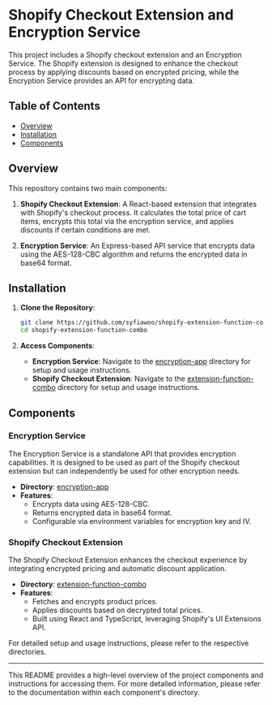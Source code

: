 # Shopify Checkout Extension and Encryption Service

This project includes a Shopify checkout extension and an Encryption Service. The Shopify extension is designed to enhance the checkout process by applying discounts based on encrypted pricing, while the Encryption Service provides an API for encrypting data.
## Table of Contents

- [Overview](#overview)
- [Installation](#installation)
- [Components](#components)

## Overview

This repository contains two main components:

1. **Shopify Checkout Extension**: A React-based extension that integrates with Shopify's checkout process. It calculates the total price of cart items, encrypts this total via the encryption service, and applies discounts if certain conditions are met.

2. **Encryption Service**: An Express-based API service that encrypts data using the AES-128-CBC algorithm and returns the encrypted data in base64 format.

## Installation

1. **Clone the Repository**:
    ```sh
    git clone https://github.com/syfiawoo/shopify-extension-function-combo.git
    cd shopify-extension-function-combo
    ```

2. **Access Components**:
    - **Encryption Service**: Navigate to the [encryption-app](encryption-app) directory for setup and usage instructions.
    - **Shopify Checkout Extension**: Navigate to the [extension-function-combo](extension-function-combo) directory for setup and usage instructions.

## Components

### Encryption Service

The Encryption Service is a standalone API that provides encryption capabilities. It is designed to be used as part of the Shopify checkout extension but can independently be used for other encryption needs.

- **Directory**: [encryption-app](encryption-app)
- **Features**:
  - Encrypts data using AES-128-CBC.
  - Returns encrypted data in base64 format.
  - Configurable via environment variables for encryption key and IV.

### Shopify Checkout Extension

The Shopify Checkout Extension enhances the checkout experience by integrating encrypted pricing and automatic discount application.

- **Directory**: [extension-function-combo](extension-function-combo)
- **Features**:
  - Fetches and encrypts product prices.
  - Applies discounts based on decrypted total prices.
  - Built using React and TypeScript, leveraging Shopify's UI Extensions API.

For detailed setup and usage instructions, please refer to the respective directories.

---

This README provides a high-level overview of the project components and instructions for accessing them. For more detailed information, please refer to the documentation within each component's directory.
